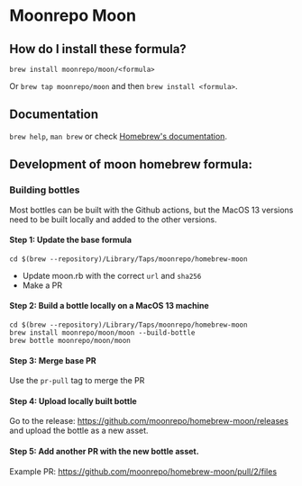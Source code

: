 # Moonrepo Moon

## How do I install these formula?

`brew install moonrepo/moon/<formula>`

Or `brew tap moonrepo/moon` and then `brew install <formula>`.

## Documentation

`brew help`, `man brew` or check [Homebrew's documentation](https://docs.brew.sh).


## Development of moon homebrew formula:

### Building bottles

Most bottles can be built with the Github actions, but the MacOS 13 versions need to be built locally and added to the other versions.

#### Step 1: Update the base formula

```
cd $(brew --repository)/Library/Taps/moonrepo/homebrew-moon
```

- Update moon.rb with the correct `url` and `sha256`
- Make a PR

#### Step 2: Build a bottle locally on a MacOS 13 machine

```
cd $(brew --repository)/Library/Taps/moonrepo/homebrew-moon
brew install moonrepo/moon/moon --build-bottle
brew bottle moonrepo/moon/moon
```

#### Step 3: Merge base PR

Use the `pr-pull` tag to merge the PR

#### Step 4: Upload locally built bottle

Go to the release: https://github.com/moonrepo/homebrew-moon/releases and upload the bottle as a new asset.

#### Step 5: Add another PR with the new bottle asset.

Example PR: https://github.com/moonrepo/homebrew-moon/pull/2/files


